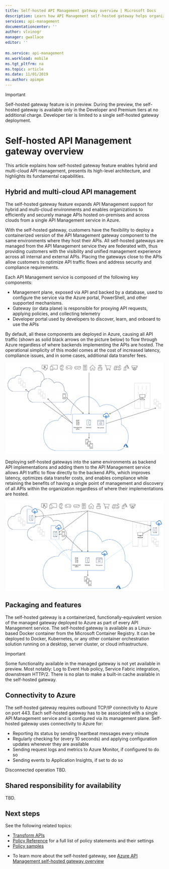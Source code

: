 ```yaml
---
title: Self-hosted API Management gateway overview | Microsoft Docs
description: Learn how API Management self-hosted gateway helps organizations manage APIs in hybrid and multicloud environments.
services: api-management
documentationcenter: ''
author: vlvinogr
manager: gwallace
editor: ''

ms.service: api-management
ms.workload: mobile
ms.tgt_pltfrm: na
ms.topic: article
ms.date: 11/01/2019
ms.author: apimpm
---
```


> [!IMPORTANT]
> Self-hosted gateway feature is in preview. During the preview, the self-hosted gateway is available only in the Developer and Premium tiers at no additional charge. Developer tier is limited to a single self-hosted gateway deployment.

# Self-hosted API Management gateway overview

This article explains how self-hosted gateway feature enables hybrid and multi-cloud API management, presents its high-level architecture, and highlights its fundamental capabilities.

## Hybrid and multi-cloud API management

The self-hosted gateway feature expands API Management support for hybrid and multi-cloud environments and enables organizations to efficiently and securely manage APIs hosted on-premises and across clouds from a single API Management service in Azure.

With the self-hosted gateway, customers have the flexibility to deploy a containerized version of the API Management gateway component to the same environments where they host their APIs. All self-hosted gateways are managed from the API Management service they are federated with, thus providing customers with the visibility and unified management experience across all internal and external APIs. Placing the gateways close to the APIs allow customers to optimize API traffic flows and address security and compliance requirements.

Each API Management service is composed of the following key components:

-   Management plane, exposed via API and backed by a database, used to configure the service via the Azure portal, PowerShell, and other supported mechanisms.
-   Gateway (or data plane) is responsible for proxying API requests, applying policies, and collecting telemetry
-   Developer portal used by developers to discover, learn, and onboard to use the APIs

By default, all these components are deployed in Azure, causing all API traffic (shown as solid black arrows on the picture below) to flow through Azure regardless of where backends implementing the APIs are hosted. The operational simplicity of this model comes at the cost of increased latency, compliance issues, and in some cases, additional data transfer fees.

![API traffic flow without self-hosted gateways](media/self-hosted-gateway-overview/without-gateways.png)

Deploying self-hosted gateways into the same environments as backend API implementations and adding them to the API Management service allows API traffic to flow directly to the backend APIs, which improves latency, optimizes data transfer costs, and enables compliance while retaining the benefits of having a single point of management and discovery of all APIs within the organization regardless of where their implementations are hosted.

![API traffic flow with self-hosted gateways](media/self-hosted-gateway-overview/with-gateways.png)

## Packaging and features

The self-hosted gateway is a containerized, functionally-equivalent version of the managed gateway deployed to Azure as part of every API Management service. The self-hosted gateway is available as a Linux-based Docker container from the Microsoft Container Registry. It can be deployed to Docker, Kubernetes, or any other container orchestration solution running on a desktop, server cluster, or cloud infrastructure.

> [!IMPORTANT]
> Some functionality available in the managed gateway is not yet available in preview. Most notably: Log to Event Hub policy, Service Fabric integration, downstream HTTP/2. There is no plan to make a built-in cache available in the self-hosted gateway.

## Connectivity to Azure

The self-hosted gateway requires outbound TCP/IP connectivity to Azure on port 443. Each self-hosted gateway has to be associated with a single API Management service and is configured via its management plane. Self-hosted gateway uses connectivity to Azure for:

-   Reporting its status by sending heartbeat messages every minute
-   Regularly checking for (every 10 seconds) and applying configuration updates whenever they are available
-   Sending request logs and metrics to Azure Monitor, if configured to do so
-   Sending events to Application Insights, if set to do so

Disconnected operation TBD.

## Shared responsibility for availability

TBD.

## Next steps

See the following related topics:

-   [Transform APIs](transform-api.md)
-   [Policy Reference](api-management-policy-reference.md) for a full list of policy statements and their settings
-   [Policy samples](policy-samples.md)

*   To learn more about the self-hosted gateway, see [Azure API Management self-hosted gateway overview](api-management-howto-deploy-self-hosted-gateway-to-k8s.md)
